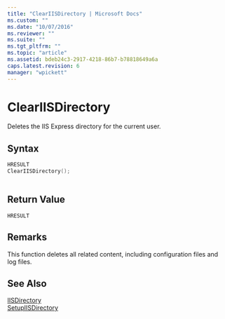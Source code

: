 ```yaml
---
title: "ClearIISDirectory | Microsoft Docs"
ms.custom: ""
ms.date: "10/07/2016"
ms.reviewer: ""
ms.suite: ""
ms.tgt_pltfrm: ""
ms.topic: "article"
ms.assetid: bdeb24c3-2917-4218-86b7-b78818649a6a
caps.latest.revision: 6
manager: "wpickett"
---
```

# ClearIISDirectory
Deletes the IIS Express directory for the current user.  
  
## Syntax  
  
```cpp  
HRESULT  
ClearIISDirectory();  
  
```  
  
## Return Value  
 `HRESULT`  
  
## Remarks  
 This function deletes all related content, including configuration files and log files.  
  
## See Also  
 [IISDirectory](../../extenions\express-api-ref/iisdirectory.md)   
 [SetupIISDirectory](../../extenions\express-api-ref/setupiisdirectory.md)